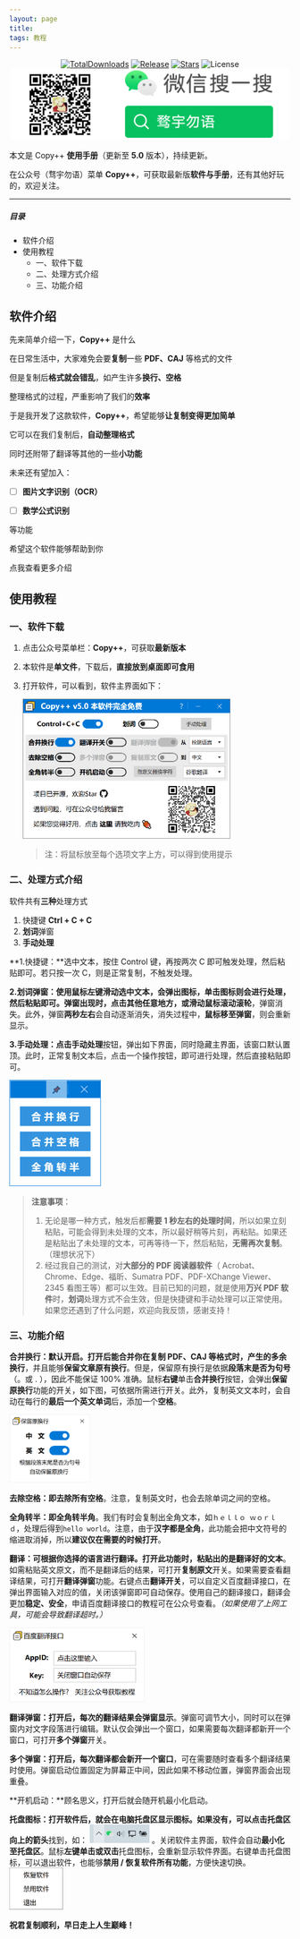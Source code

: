 ```yaml
---
layout: page
title:
tags: 教程
---
```


<p style="margin-top: 5px; margin-bottom: -15px; text-align: center">
  <a href="https://github.com/CopyPlusPlus/CopyPlusPlus/releases"
    ><img
      src="https://img.shields.io/github/downloads/CopyPlusPlus/CopyPlusPlus/total.svg?style=flat-square"
      alt="TotalDownloads"
  /></a>
  <a href="https://github.com/CopyPlusPlus/CopyPlusPlus/releases"
    ><img
      src="https://img.shields.io/github/v/release/CopyPlusPlus/CopyPlusPlus?style=flat-square"
      alt="Release"
  /></a>
  <a href="https://github.com/CopyPlusPlus/CopyPlusPlus"
    ><img
      src="https://img.shields.io/github/stars/CopyPlusPlus/CopyPlusPlus?style=flat-square"
      alt="Stars"
  /></a>
  <img
    src="https://img.shields.io/github/license/CopyPlusPlus/CopyPlusPlus?style=flat-square"
    alt="License"
  />
</p>
<p style="text-align: center">
  <img src="/assets/img/gzh.png" alt="Info.png" width="500" />
</p>

本文是 Copy++ **使用手册**（更新至 **5.0** 版本），持续更新。

在公众号（骛宇勿语）菜单 **Copy++**，可获取最新版**软件与手册**，还有其他好玩的，欢迎关注。

---

##### 目录

- 软件介绍
- 使用教程
  - 一、软件下载
  - 二、处理方式介绍
  - 三、功能介绍

## 软件介绍

先来简单介绍一下，**Copy++** 是什么

在日常生活中，大家难免会要**复制**一些 **PDF、CAJ** 等格式的文件

但是复制后**格式就会错乱**，如产生许多**换行、空格**

整理格式的过程，严重影响了我们的**效率**

于是我开发了这款软件，**Copy++**，希望能够**让复制变得更加简单**

它可以在我们复制后，**自动整理格式**

同时还附带了翻译等其他的一些**小功能**

未来还有望加入：

- [ ] **图片文字识别（OCR）**

- [ ] **数学公式识别**

等功能

希望这个软件能够帮助到你

点我查看更多介绍

## 使用教程

### 一、软件下载

1. 点击公众号菜单栏：**Copy++**，可获取**最新版本**

2. 本软件是**单文件**，下载后，**直接放到桌面即可食用**

3. 打开软件，可以看到，软件主界面如下：

   <img src="/assets/img/HandBook/Main.png" alt="主界面" style="zoom: 67%;" />

   > 注：将鼠标放至每个选项文字上方，可以得到使用提示

### 二、处理方式介绍

软件共有**三种**处理方式

1. 快捷键 **Ctrl + C + C**
2. **划词**弹窗
3. **手动处理**

**1.快捷键：**选中文本，按住 Control 键，再按两次 C 即可触发处理，然后粘贴即可。若只按一次 C，则是正常复制，不触发处理。

**2.划词弹窗：**使用鼠标左键滑动选中文本，会弹出图标，**单击图标**则会进行处理，然后粘贴即可。弹窗出现时，**点击其他任意地方**，或**滑动鼠标滚动滚轮**，弹窗消失。此外，弹窗**两秒左右**会自动逐渐消失，消失过程中，**鼠标移至弹窗**，则会重新显示。

**3.手动处理：**点击**手动处理**按钮，弹出如下界面，同时隐藏主界面，该窗口默认置顶。此时，正常复制文本后，点击一个操作按钮，即可进行处理，然后直接粘贴即可。

<img src="\assets\img\HandBook\Manual.png" alt="手动处理界面" style="zoom:50%;" />

> **注意事项**：
>
> 1. 无论是哪一种方式，触发后都**需要 1 秒左右的处理时间**，所以如果立刻粘贴，可能会得到未处理的文本，所以最好稍等片刻，再粘贴。如果还是粘贴出了未处理的文本，可再等待一下，然后粘贴，**无需再次复制**。（理想状况下）
> 2. 经过我自己的测试，对**大部分的 PDF 阅读器软件**（ Acrobat、Chrome、Edge、福昕、Sumatra PDF、PDF-XChange Viewer、2345 看图王等）都可以生效。目前已知的问题，就是使用**万兴 PDF 软件**时，**划词**处理方式不会生效，但是快捷键和手动处理可以正常使用。如果您还遇到了什么问题，欢迎向我反馈，感谢支持！

### 三、功能介绍

**合并换行：**默认开启。打开后能合并你在复制 **PDF、CAJ** 等格式时，产生的**多余换行**，并且能够**保留文章原有换行**。但是，保留原有换行是依据**段落末是否为句号**（。或 . ），因此不能保证 100% 准确。鼠标**右键**单击**合并换行**按钮，会弹出**保留原换行**功能的开关，如下图，可依据所需进行开关。此外，复制英文文本时，会自动在每行的**最后一个英文单词**后，添加一个**空格**。

<img src="\assets\img\HandBook\Remain.png" alt="保留原换行开关" style="zoom:33%;" />

**去除空格：**即**去除所有空格**。注意，复制英文时，也会去除单词之间的空格。

**全角转半：**即**全角转半角**。我们有时会复制出全角文本，如`ｈｅｌｌｏ ｗｏｒｌｄ`，处理后得到`hello world`。注意，由于**汉字都是全角**，此功能会把中文符号的缩进取消掉，所以**建议仅在需要的时候打开**。

**翻译：**可根据你选择的语言进行翻译。打开此功能时，粘贴出的是**翻译好的文本**。如需粘贴英文原文，而不是翻译后的结果，可打开**复制原文**开关。如果需要查看翻译结果，可打开**翻译弹窗**功能。右键点击**翻译开关**，可以自定义百度翻译接口，在弹出界面输入对应的值，关闭该弹窗即可自动保存。使用自己的翻译接口，翻译会更加**稳定、安全**，申请百度翻译接口的教程可在公众号查看。_（如果使用了上网工具，可能会导致翻译超时。）_

<img src="\assets\img\HandBook\Baidu.png" alt="百度翻译接口输入" style="zoom: 80%;" />

**翻译弹窗：**打开后，每次的翻译结果会**弹窗显示**。弹窗可调节大小，同时可以在弹窗内对文字段落进行编辑。默认仅会弹出一个窗口，如果需要每次翻译都新开一个窗口，可打开**多个弹窗**开关。

**多个弹窗：**打开后，每次翻译都会**新开一个窗口**，可在需要随时查看多个翻译结果时使用。弹窗启动位置固定为屏幕正中间，因此如果不移动位置，弹窗界面会出现重叠。

**开机启动：**顾名思义，打开后就会随开机最小化启动。

**托盘图标：**打开软件后，就会在电脑托盘区显示图标。如果没有，可以点击托盘区**向上的箭头**找到，如： <img src="\assets\img\HandBook\SystemTray.png" alt="百度翻译接口输入" style="zoom: 33%;" /> 。关闭软件主界面，软件会自动**最小化至托盘区**。鼠标**左键单击或双击**托盘图标，会重新显示软件界面。右键单击托盘图标，可以退出软件，也能够**禁用 / 恢复软件所有功能**，方便快速切换。<img src="\assets\img\HandBook\Tray.png" alt="百度翻译接口输入" style="zoom: 33%;" />

**祝君复制顺利，早日走上人生巅峰！**
